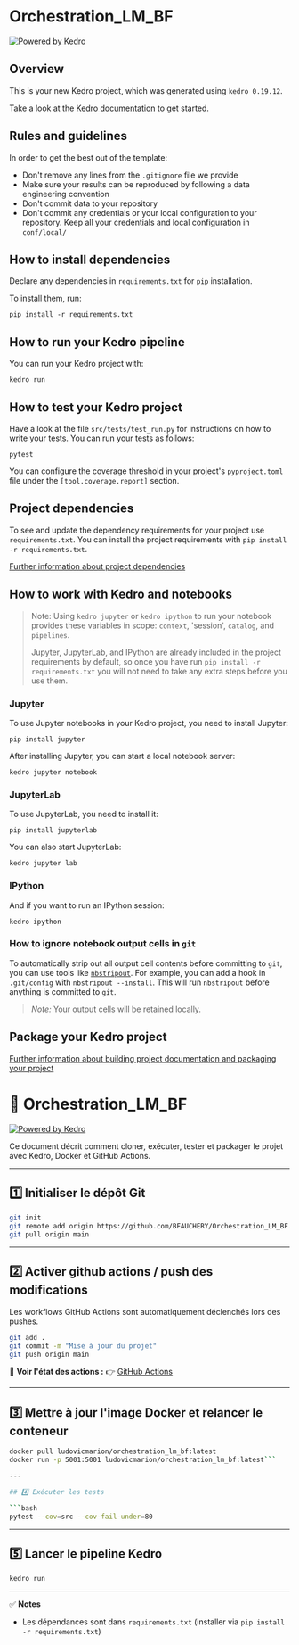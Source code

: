 # Orchestration_LM_BF

[![Powered by Kedro](https://img.shields.io/badge/powered_by-kedro-ffc900?logo=kedro)](https://kedro.org)

## Overview

This is your new Kedro project, which was generated using `kedro 0.19.12`.

Take a look at the [Kedro documentation](https://docs.kedro.org) to get started.

## Rules and guidelines

In order to get the best out of the template:

* Don't remove any lines from the `.gitignore` file we provide
* Make sure your results can be reproduced by following a data engineering convention
* Don't commit data to your repository
* Don't commit any credentials or your local configuration to your repository. Keep all your credentials and local configuration in `conf/local/`

## How to install dependencies

Declare any dependencies in `requirements.txt` for `pip` installation.

To install them, run:

```
pip install -r requirements.txt
```

## How to run your Kedro pipeline

You can run your Kedro project with:

```
kedro run
```

## How to test your Kedro project

Have a look at the file `src/tests/test_run.py` for instructions on how to write your tests. You can run your tests as follows:

```
pytest
```

You can configure the coverage threshold in your project's `pyproject.toml` file under the `[tool.coverage.report]` section.


## Project dependencies

To see and update the dependency requirements for your project use `requirements.txt`. You can install the project requirements with `pip install -r requirements.txt`.

[Further information about project dependencies](https://docs.kedro.org/en/stable/kedro_project_setup/dependencies.html#project-specific-dependencies)

## How to work with Kedro and notebooks

> Note: Using `kedro jupyter` or `kedro ipython` to run your notebook provides these variables in scope: `context`, 'session', `catalog`, and `pipelines`.
>
> Jupyter, JupyterLab, and IPython are already included in the project requirements by default, so once you have run `pip install -r requirements.txt` you will not need to take any extra steps before you use them.

### Jupyter
To use Jupyter notebooks in your Kedro project, you need to install Jupyter:

```
pip install jupyter
```

After installing Jupyter, you can start a local notebook server:

```
kedro jupyter notebook
```

### JupyterLab
To use JupyterLab, you need to install it:

```
pip install jupyterlab
```

You can also start JupyterLab:

```
kedro jupyter lab
```

### IPython
And if you want to run an IPython session:

```
kedro ipython
```

### How to ignore notebook output cells in `git`
To automatically strip out all output cell contents before committing to `git`, you can use tools like [`nbstripout`](https://github.com/kynan/nbstripout). For example, you can add a hook in `.git/config` with `nbstripout --install`. This will run `nbstripout` before anything is committed to `git`.

> *Note:* Your output cells will be retained locally.

## Package your Kedro project

[Further information about building project documentation and packaging your project](https://docs.kedro.org/en/stable/tutorial/package_a_project.html)

# 🚀 Orchestration_LM_BF

[![Powered by Kedro](https://img.shields.io/badge/powered_by-kedro-ffc900?logo=kedro)](https://kedro.org)

Ce document décrit comment cloner, exécuter, tester et packager le projet avec Kedro, Docker et GitHub Actions.

---

## 1️⃣ Initialiser le dépôt Git

```bash
git init
git remote add origin https://github.com/BFAUCHERY/Orchestration_LM_BF.git
git pull origin main
```

---

## 2️⃣ Activer github actions / push des modifications

Les workflows GitHub Actions sont automatiquement déclenchés lors des pushes.

```bash
git add .
git commit -m "Mise à jour du projet"
git push origin main
```

🔗 **Voir l'état des actions :**
👉 [GitHub Actions](https://github.com/BFAUCHERY/Orchestration_LM_BF/actions)

---

## 3️⃣ Mettre à jour l'image Docker et relancer le conteneur

```bash
docker pull ludovicmarion/orchestration_lm_bf:latest
docker run -p 5001:5001 ludovicmarion/orchestration_lm_bf:latest```

---

## 4️⃣ Exécuter les tests

```bash
pytest --cov=src --cov-fail-under=80
```

---

## 5️⃣ Lancer le pipeline Kedro

```bash
kedro run
```

---

✅ **Notes**
- Les dépendances sont dans `requirements.txt` (installer via `pip install -r requirements.txt`)